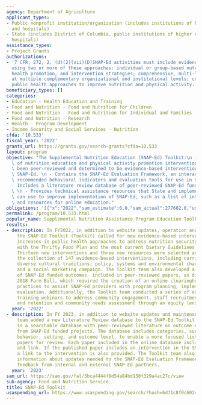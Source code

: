 ```yaml
---
agency: Department of Agriculture
applicant_types:
- Public nonprofit institution/organization (includes institutions of higher education
  and hospitals)
- State (includes District of Columbia, public institutions of higher education and
  hospitals)
assistance_types:
- Project Grants
authorizations:
- '7 CFR, 272, 2, (d)(2)(vii)(D)SNAP-Ed activities must include evidence-based activities
  using two or more of these approaches: individual or group-based nutrition education,
  health promotion, and intervention strategies; comprehensive, multi-level interventions
  at multiple complementary organizational and institutional levels; community and
  public health approaches to improve nutrition and physical activity.'
beneficiary_types: []
categories:
- Education - Health Education and Training
- Food and Nutrition - Food and Nutrition for Children
- Food and Nutrition - Food and Nutrition for Individual and Families
- Food and Nutrition - Research
- Health - Program Development
- Income Security and Social Services - Nutrition
cfda: '10.533'
fiscal_year: '2022'
grants_url: https://grants.gov/search-grants?cfda=10.533
layout: program
objective: "The Supplemental Nutrition Education (SNAP-Ed) Toolkit:\n - Hosts a database\
  \ of nutrition education and physical activity promotion interventions which have\
  \ been peer-reviewed and determined to be evidence-based interventions for use in\
  \ SNAP-Ed. \n - Contains the SNAP-Ed Evaluation Framework, an interactive tool including\
  \ recommended behavioral indicators and evaluation tools for use in SNAP-Ed programs.\n\
  - Includes a literature review database of peer-reviewed SNAP-Ed funded literature.\
  \ \n - Provides technical assistance resources that State and implementing agencies\
  \ can use to improve implementation of SNAP-Ed, such as a list of interventions\
  \ and resources for online education."
obligations: '[{"x":"2022","sam_estimate":0.0,"sam_actual":277602.0,"usa_spending_actual":2114247.52},{"x":"2023","sam_estimate":235764.0,"sam_actual":0.0,"usa_spending_actual":175944.61},{"x":"2024","sam_estimate":0.0,"sam_actual":0.0,"usa_spending_actual":0.0}]'
permalink: /program/10.533.html
popular_name: Supplemental Nutrition Assistance Program Education Toolkit
results:
- description: In FY2022, in addition to website updates, operation and maintenance,
    the SNAP-Ed Toolkit (Toolkit) called for new evidence-based interventions to promote
    increases in public health approaches to address nutrition security, and alignment
    with the Thrifty Food Plan and the most current Dietary Guidelines for Americans.
    Thirteen new interventions and three new resources were selected and added to
    the collection of 147 evidence-based interventions, including curricula that celebrate
    diverse cultural traditions; policy, systems and environmental change strategies;
    and a social marketing campaign. The Toolkit team also developed a compendium
    of SNAP-Ed funded outcomes  included in peer-reviewed papers, as directed by the
    2018 Farm Bill, which required the creation of an online clearinghouse for best
    practices to assist SNAP-Ed providers with program planning, implementation and
    evaluation. Additionally, the Toolkit team conducted a series of equity-focused
    training webinars to address community engagement, staff recruitment, development
    and retention and community needs assessment through an equity lens.
  year: '2022'
- description: In FY 2023, in addition to website updates and maintenance, the UNC
    team added a new Literature Review database to the SNAP-Ed Toolkit website. This
    is a searchable database with peer-reviewed literature on outcome evaluation results
    from SNAP-Ed funded projects. The database includes categories, such as target
    behavior, setting, and outcome level, to enable a more focused list of published
    papers for review. Each paper included in the online database includes an Abstract
    and link. If the published paper includes an intervention in the SNAP-Ed Toolkit,
    a link to the intervention is also provided. The Toolkit team also worked to gather
    information about updates needed to the SNAP-Ed Evaluation Framework. This included
    feedback from internal and external SNAP-Ed partners.
  year: '2023'
sam_url: https://sam.gov/fal/5bca4444f8d54a84bd150f329a4ac27c/view
sub-agency: Food and Nutrition Service
title: SNAP-Ed Toolkit
usaspending_url: https://www.usaspending.gov/search/?hash=6d71c8f0c602e138465acdf222426b5a
---
```

